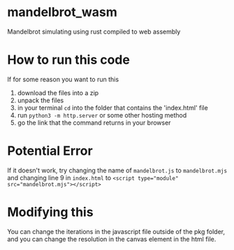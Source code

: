 # mandelbrot_wasm
Mandelbrot simulating using rust compiled to web assembly

# How to run this code
If for some reason you want to run this
  1. download the files into a zip
  2. unpack the files
  3. in your terminal `cd` into the folder that contains the 'index.html' file
  4. run `python3 -m http.server` or some other hosting method
  5. go the link that the command returns in your browser
  
# Potential Error
If it doesn't work, try changing the name of `mandelbrot.js` to `mandelbrot.mjs` and changing line 9 in `index.html` to `<script type="module" src="mandelbrot.mjs"></script>`
  
 # Modifying this
 You can change the iterations in the javascript file outside of the pkg folder, and you can change the resolution in the canvas element in the html file.
